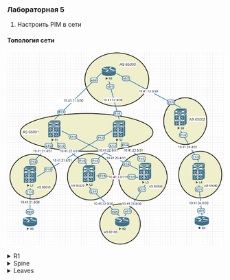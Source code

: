 ### Лабораторная 5
1. Настроить PIM в сети

#### Топология сети
![](underlay-net-bgp.PNG)

<details>
  <summary>R1</summary>
<pre><code>
ip multicast-routing
int ran e0/0-2
 ip pim sparse-mode
</code></pre>
</details>
<details>
  <summary>Spine</summary>
<pre><code>
feature pim
int e1/X
ip pim sparse-mode
</code></pre>
</details>
<details>
  <summary>Leaves</summary>
<pre><code>
feature pim
int e1/X
ip pim sparse-mode
</code></pre>
</details>
